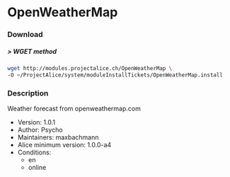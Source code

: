 # OpenWeatherMap

### Download

##### > WGET method
```bash
wget http://modules.projectalice.ch/OpenWeatherMap \
-O ~/ProjectAlice/system/moduleInstallTickets/OpenWeatherMap.install
```

### Description
Weather forecast from openweathermap.com

- Version: 1.0.1
- Author: Psycho
- Maintainers: maxbachmann
- Alice minimum version: 1.0.0-a4
- Conditions:
  - en
  - online
